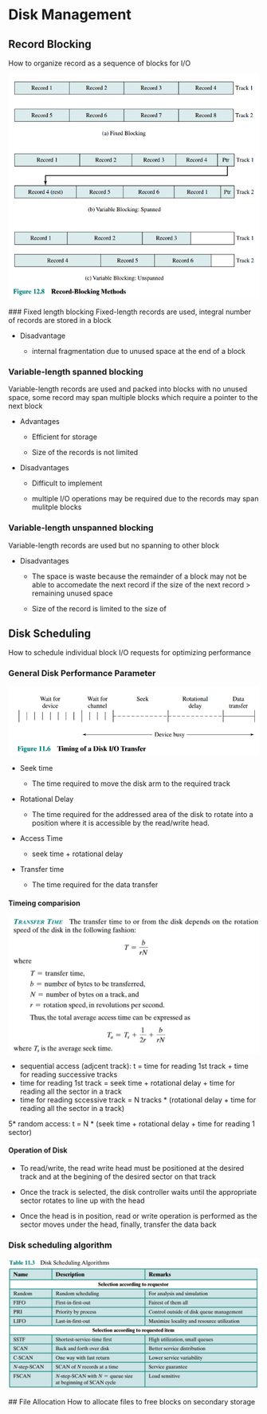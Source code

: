 # Disk Management
## Record Blocking
How to organize record as a sequence of blocks for I/O
<p align="center"> 
<img src="img/record-blocking.png" />
</p>
### Fixed length blocking
Fixed-length records are used, integral number of records are stored in a block

* Disadvantage
  
  * internal fragmentation due to unused space at the end of a block   

### Variable-length spanned blocking
Variable-length records are used and packed into blocks with no unused space, some record may span multiple blocks which require a pointer to the next block

* Advantages
  
  * Efficient for storage
  
  * Size of the records is not limited 

* Disadvantages
  * Difficult to implement
  
  * multiple I/O operations may be required due to the records may span mulitple blocks

### Variable-length unspanned blocking
Variable-length records are used but no spanning to other block

* Disadvantages
  
  * The space is waste because the remainder of a block may not be able to accomedate the next record if the size of the next record > remaining unused space
  
  * Size of the record is limited to the size of 

## Disk Scheduling
How to schedule individual block I/O requests for optimizing performance

### General Disk Performance Parameter
<p align="center"> 
<img src="img/disk-timing.png" />
</p>

* Seek time
  * The time required to move the disk arm to the required track

* Rotational Delay
    * The time required for the addressed area of the disk to rotate into a position where it is accessible by the read/write head.

* Access Time
    * seek time + rotational delay

* Transfer time
    * The time required for the data transfer 

#### Timeing comparision

<p align="center"> 
<img src="img/total-access-time.png" />
</p>

* sequential access (adjcent track): t = time for reading 1st track + time for reading successive tracks
* time for reading 1st track = seek time + rotational delay + time for reading all the sector in a track
* time for reading sccessive track = N tracks * (rotational delay + time for reading all the sector in a track)

5* random access: t = N * (seek time + rotational delay + time for reading 1 sector)  
#### Operation of Disk
* To read/write, the read write head must be positioned at the desired track and at the begining of the desired sector on that track

* Once the track is selected, the disk controller waits until the appropriate sector rotates to line up with the head

* Once the head is in position, read or write operation is performed as the sector moves under the head, finally, transfer the data back


### Disk scheduling algorithm
<p align="center"> 
<img src="img/disk-scheduling-algo.png" />
</p> 
## File Allocation
How to allocate files to free blocks on secondary storage
